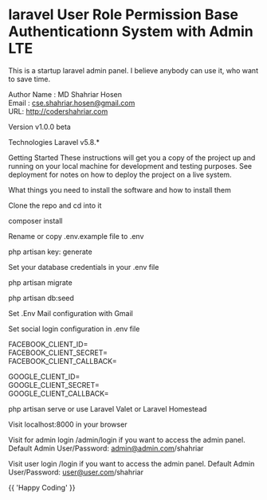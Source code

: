 # laravel User Role Permission Base Authenticationn System with Admin LTE

This is a startup laravel admin panel. I believe anybody can use it, who want to save time.

Author
Name : MD Shahriar Hosen  <br>
Email : cse.shahriar.hosen@gmail.com  <br> 
URL: http://codershahriar.com <br>

Version
v1.0.0 beta

Technologies
Laravel v5.8.*







Getting Started
These instructions will get you a copy of the project up and running on your local machine for development and testing purposes. See deployment for notes on how to deploy the project on a live system.

What things you need to install the software and how to install them

Clone the repo and cd into it

composer install

Rename or copy .env.example file to .env

php artisan key: generate

Set your database credentials in your .env file

php artisan migrate

php artisan db:seed

Set .Env Mail configuration with Gmail

Set social login configuration in .env file <br>

FACEBOOK_CLIENT_ID= <br>
FACEBOOK_CLIENT_SECRET= <br>
FACEBOOK_CLIENT_CALLBACK= <br>

GOOGLE_CLIENT_ID= <br>
GOOGLE_CLIENT_SECRET= <br>
GOOGLE_CLIENT_CALLBACK= <br>

php artisan serve or use Laravel Valet or Laravel Homestead

Visit localhost:8000 in your browser

Visit for admin login /admin/login if you want to access the admin panel. Default Admin User/Password: admin@admin.com/shahriar

Visit user login /login if you want to access the admin panel. Default Admin User/Password: user@user.com/shahriar

{{ 'Happy Coding' }}  

